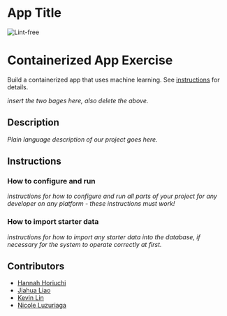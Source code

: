 # App Title

![Lint-free](https://github.com/software-students-spring2024/4-containerized-app-exercise-namelesssss/actions/workflows/lint.yml/badge.svg)

# Containerized App Exercise

Build a containerized app that uses machine learning. See [instructions](./instructions.md) for details.

*insert the two bages here, also delete the above.*

## Description

*Plain language description of our project goes here.*

## Instructions

### How to configure and run

*instructions for how to configure and run all parts of your project for any developer on any platform - these instructions must work!*

### How to import starter data

*instructions for how to import any starter data into the database, if necessary for the system to operate correctly at first.*

## Contributors
* [Hannah Horiuchi](https://github.com/hah8236)
* [Jiahua Liao](https://github.com/Jiahuita)
* [Kevin Lin](https://github.com/Kalados)
* [Nicole Luzuriaga](https://github.com/nicjluz)

